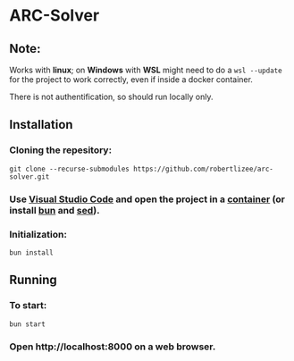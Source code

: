 # ARC-Solver

## Note:
Works with **linux**; on **Windows** with **WSL** might need to do a `wsl --update` for the project to work correctly, even if inside a docker container.

There is not authentification, so should run locally only.

## Installation
### Cloning the repesitory:
`git clone --recurse-submodules https://github.com/robertlizee/arc-solver.git`
### Use [Visual Studio Code](https://code.visualstudio.com/) and open the project in a [container](https://code.visualstudio.com/docs/devcontainers/containers) (or install [bun](https://bun.sh/) and [sed](https://www.gnu.org/software/sed/manual/sed.html)).
### Initialization:
`bun install`

## Running
### To start:
`bun start`
### Open http://localhost:8000 on a web browser.
